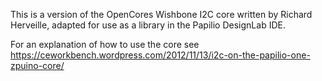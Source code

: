 This is a version of the OpenCores Wishbone I2C core written by 
Richard Herveille, adapted for use as a library in the Papilio
DesignLab IDE.

For an explanation of how to use the core see 
https://ceworkbench.wordpress.com/2012/11/13/i2c-on-the-papilio-one-zpuino-core/

